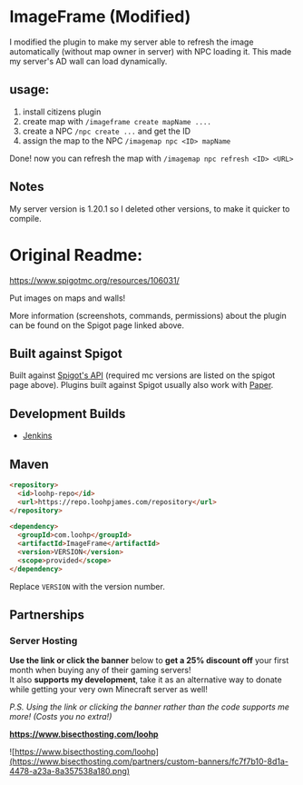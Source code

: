 # ImageFrame (Modified)
I modified the plugin to make my server able to refresh the image automatically (without map owner in server) with NPC loading it. This made my server's AD wall can load dynamically.
## usage:
1. install citizens plugin
2. create map with `/imageframe create mapName ....`
3. create a NPC `/npc create ...` and get the ID
4. assign the map to the NPC `/imagemap npc <ID> mapName`

Done! now you can refresh the map with `/imagemap npc refresh <ID> <URL>`  

## Notes
My server version is 1.20.1 so I deleted other versions, to make it quicker to compile.

# Original Readme:
https://www.spigotmc.org/resources/106031/

Put images on maps and walls!

More information (screenshots, commands, permissions) about the plugin can be found on the Spigot page linked above.

## Built against Spigot
Built against [Spigot's API](https://www.spigotmc.org/wiki/buildtools/) (required mc versions are listed on the spigot page above).
Plugins built against Spigot usually also work with [Paper](https://papermc.io/).

## Development Builds

- [Jenkins](https://ci.loohpjames.com/job/ImageFrame/)

## Maven
```html
<repository>
  <id>loohp-repo</id>
  <url>https://repo.loohpjames.com/repository</url>
</repository>
```
```html
<dependency>
  <groupId>com.loohp</groupId>
  <artifactId>ImageFrame</artifactId>
  <version>VERSION</version>
  <scope>provided</scope>
</dependency>
```
Replace `VERSION` with the version number.

## Partnerships

### Server Hosting
**Use the link or click the banner** below to **get a 25% discount off** your first month when buying any of their gaming servers!<br>
It also **supports my development**, take it as an alternative way to donate while getting your very own Minecraft server as well!

*P.S. Using the link or clicking the banner rather than the code supports me more! (Costs you no extra!)*

**https://www.bisecthosting.com/loohp**

![https://www.bisecthosting.com/loohp](https://www.bisecthosting.com/partners/custom-banners/fc7f7b10-8d1a-4478-a23a-8a357538a180.png)
